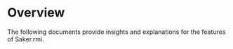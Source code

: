 # Overview

The following documents provide insights and explanations for the features of Saker.rmi.